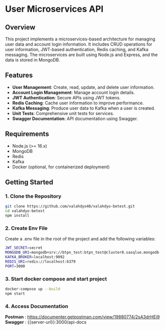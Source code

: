 # User Microservices API

## Overview

This project implements a microservices-based architecture for managing user data and account login information. It includes CRUD operations for user information, JWT-based authentication, Redis caching, and Kafka messaging. The microservices are built using Node.js and Express, and the data is stored in MongoDB.

## Features

- **User Management**: Create, read, update, and delete user information.
- **Account Login Management**: Manage account login details.
- **JWT Authentication**: Secure APIs using JWT tokens.
- **Redis Caching**: Cache user information to improve performance.
- **Kafka Messaging**: Produce user data to Kafka when a user is created.
- **Unit Tests**: Comprehensive unit tests for services.
- **Swagger Documentation**: API documentation using Swagger.

## Requirements

- Node.js (>= 16.x)
- MongoDB
- Redis
- Kafka
- Docker (optional, for containerized deployment)

## Getting Started

### 1. Clone the Repository

```bash
git clone https://github.com/valahdyo40/valahdyo-betest.git
cd valahdyo-betest
npm install

```

### 2. Create Env File
Create a .env file in the root of the project and add the following variables:
```bash
JWT_SECRET=secret
MONGODB_URI=mongodb+srv://btpn_test:btpn_test@cluster0.sasqlue.mongodb.net/db_valahdyo_betest?retryWrites=true&w=majority&appName=Cluster0
KAFKA_BROKER=localhost:9092
REDIS_URI=redis://localhost:6379
PORT=3000
```

### 3. Start docker compose and start project
```bash
docker-compose up --build
npm start
```

### 4. Access Documentation
**Postman** :  https://documenter.getpostman.com/view/19880774/2sA3drHEi9
**Swagger** : {{server-url}}:3000/api-docs


